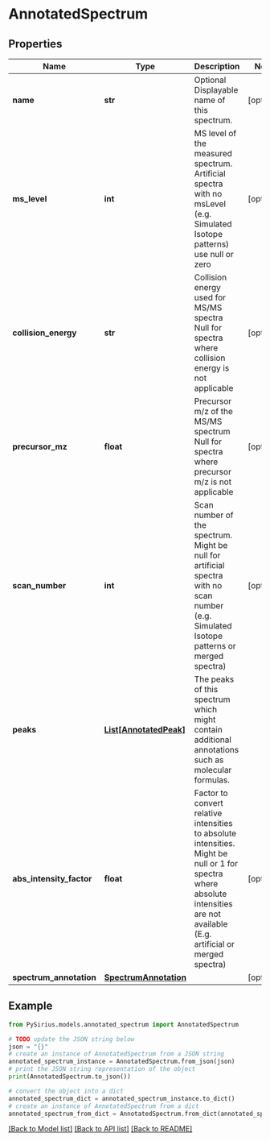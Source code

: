 # AnnotatedSpectrum


## Properties

Name | Type | Description | Notes
------------ | ------------- | ------------- | -------------
**name** | **str** | Optional Displayable name of this spectrum. | [optional] 
**ms_level** | **int** | MS level of the measured spectrum.  Artificial spectra with no msLevel (e.g. Simulated Isotope patterns) use null or zero | [optional] 
**collision_energy** | **str** | Collision energy used for MS/MS spectra  Null for spectra where collision energy is not applicable | [optional] 
**precursor_mz** | **float** | Precursor m/z of the MS/MS spectrum  Null for spectra where precursor m/z is not applicable | [optional] 
**scan_number** | **int** | Scan number of the spectrum.  Might be null for artificial spectra with no scan number (e.g. Simulated Isotope patterns or merged spectra) | [optional] 
**peaks** | [**List[AnnotatedPeak]**](AnnotatedPeak.md) | The peaks of this spectrum which might contain additional annotations such as molecular formulas. | 
**abs_intensity_factor** | **float** | Factor to convert relative intensities to absolute intensities.  Might be null or 1 for spectra where absolute intensities are not available (E.g. artificial or merged spectra) | [optional] 
**spectrum_annotation** | [**SpectrumAnnotation**](SpectrumAnnotation.md) |  | [optional] 

## Example

```python
from PySirius.models.annotated_spectrum import AnnotatedSpectrum

# TODO update the JSON string below
json = "{}"
# create an instance of AnnotatedSpectrum from a JSON string
annotated_spectrum_instance = AnnotatedSpectrum.from_json(json)
# print the JSON string representation of the object
print(AnnotatedSpectrum.to_json())

# convert the object into a dict
annotated_spectrum_dict = annotated_spectrum_instance.to_dict()
# create an instance of AnnotatedSpectrum from a dict
annotated_spectrum_from_dict = AnnotatedSpectrum.from_dict(annotated_spectrum_dict)
```
[[Back to Model list]](../README.md#documentation-for-models) [[Back to API list]](../README.md#documentation-for-api-endpoints) [[Back to README]](../README.md)


